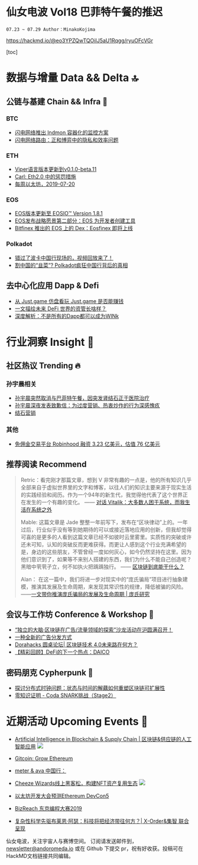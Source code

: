 # 仙女电波 Vol18 巴菲特午餐的推迟
`07.23 ~ 07.29 Author：MinakoKojima`

https://hackmd.io/@eo3YPZQwTQOiIJ5aU1Rqgg/ryuOFcVGr


[toc]

# 数据与增量 Data && Delta 🔝
## 公链与基建 Chain && Infra 🔧

### BTC
- [闪电网络推出 lndmon 容器化的监控方案](https://twitter.com/roasbeef/status/1154095989537431552)
- [闪电网络路由：正和博弈中的隐私和效率问题](https://ethfans.org/posts/lightning-network-routing-privacy-and-efficiency-in-a-positive-sum-game)

### ETH
- [Viper语言版本更新到v0.1.0-beta.11](https://vyper.readthedocs.io/en/v0.1.0-beta.11/release-notes.html#v0-1-0-beta-11)
- [Carl: Eth2.0 中的惩罚措施](https://ethfans.org/posts/36651)
- [每周以太坊，2019-07-20](https://ethfans.org/posts/week-in-ethereum-2019-07-20)



### EOS
- [EOS版本更新至 EOSIO™ Version 1.8.1](https://medium.com/eosio/eosio-version-1-8-0-stable-release-of-consensus-protocol-upgrade-features-eosio-8c168d95437a)
- [EOS发布战略愿景第二部分：EOS 为开发者创建工具](https://eos.io/news/eosio-strategic-vision-part-2-of-4/)
- [Bitfinex 推出的 EOS 上的 Dex：Eosfinex 即将上线](https://twitter.com/eosfinexproject/status/1154423834780536833)

### Polkadot
- [错过了波卡中国行现场的，视频回放来了！](https://mp.weixin.qq.com/s/eLYcNHArO0JXUgS9SfDqEQ) 
- [割中国的“韭菜”? Polkadot疯狂中国行背后的真相](https://www.hellobtc.com/kp/bi/07/2056.html)


## 去中心化应用 Dapp & Defi 
- [从 Just.game 仿盘看玩 Just.game 是否能赚钱](https://www.jianshu.com/p/e993a5877ea6?utm_campaign=maleskine&utm_content=note&utm_medium=reader_share&utm_source=weixin&from=timeline&isappinstalled=0)
- [一文描绘未来 DeFi 世界的资管长啥样？](https://www.8btc.com/article/452122)
- [深度解析：不是所有的Dapp都可以成为WINk](https://mp.weixin.qq.com/s/bpEzcQOiMj_9K7tkjRhodQ)



# 行业洞察 Insight 🔭

## 社区热议 Trending 🔥
### 孙宇晨相关
- [孙宇晨突然取消与巴菲特午餐，因突发肾结石正于医院治疗](https://baijiahao.baidu.com/s?id=1639802969265108499)
- [孙宇晨深夜发表致歉信：为过度营销、热衷炒作的行为深感愧疚](https://36kr.com/p/5229063)
- [结石营销](https://smartsignature.io/article/680?CACHE=225b7bc3)

### 其他
- [免佣金交易平台 Robinhood 融资 3.23 亿美元，估值 76 亿美元](https://www.chainnews.com/news/476553298128.htm)

## 推荐阅读 Recommend

> Retric：看完刚才那篇文章，想到 V 非常有趣的一点是，他的所有知识几乎全部来自于虚拟世界里的文字和博客，以往人们的知识主要来源于现实生活的实践经验和阅历。作为一个94年的新生代，我觉得他代表了这个世界正在发生的一个有趣的变化。
> —— [对话 Vitalik：大多数人困于系统，而我生活在系统之外](https://mp.weixin.qq.com/s/2tZ_VG6-RRJETeKPMW7x_w)
> 
> Mable: 这篇文章是 Jade 整整一年前写下，发布在“区块律动”上的。一年过后，行业似乎没有等到她期待的可以或接近落地应用的创新，但我却觉得可喜的是更多的人看到这篇文章已经不如彼时云里雾里。实质性的突破或许还未可知，认知的突破反而更难获得。而更让人感到这个行业充满希望的是，身边的这些朋友，不管曾经一度如何灰心，如今仍然坚持在这里。因为他们意识到了，如果等不来别人搭建的东西，我们为什么不能自己创造呢？黑暗中茕茕孑立，何不如执火把踽踽独行。
> —— [区块链到底能干什么？](https://mp.weixin.qq.com/s/ze9gyAL4TLo4TVeuv7WG2w)
> 
> Alan： 在这一篇中，我们将进一步对现实中的“庞氏骗局”项目进行抽象建模，推演其发展及生命周期，来发现其常识性的规律，降低被骗的风险。
> ——[一文带你推演庞氏骗局的发展及生命周期 | 庞氏研究](https://mp.weixin.qq.com/s/WPx2XOfQfi3qhBnqWBIUBw)


## 会议与工作坊 Conference & Workshop 📓
- [ “独立的大脑·区块链在广告/流量领域的探索”沙龙活动在沪圆满召开！
](https://mp.weixin.qq.com/s/AJQyioObq6PMc3cz7ejuFw)
- [一种全新的广告分发方式](https://https://mp.weixin.qq.com/s/SqllyKEJgXBsXWNRBYG4ZA)
- [Dorahacks 圆桌论坛| 区块链技术 4.0未来路在何方？](https://smartsignature.io/article/683?CACHE=a8267152)
- [【精彩回顾】DeFi的下一个热点：DAICO](https://mp.weixin.qq.com/s/OQz3CrUbGkD4T6G01xBVxg)

## 密码朋克 Cypherpunk 💾
- [探讨分布式时钟问题：状态与时间的解藕如何重塑区块链可扩展性](https://www.chainnews.com/articles/277269388402.htm)
- [零知识证明 - Coda SNARK挑战（Stage2）](https://mp.weixin.qq.com/s/w4sLIvbyADuqW4k-FE_KiA)


# 近期活动 Upcoming Events 📅 
- [Artificial Intelligence in Blockchain & Supply Chain | 区块链&供应链的人工智能应用](http://www.huodongxing.com/event/2503488806400?td=1882272513078)
![](https://i.imgur.com/pXYgvNR.jpg)
- [Gitcoin: Grow Ethereum](https://gitcoin.co/blog/growethereum/)
- [meter & ava 中国行：](https://www.chainnode.com/event/358318)
- [Cheeze Wizards线上黑客松，构建NFT资产复用生态](https://mp.weixin.qq.com/s/C60rtpQuQts7HIkV92tbZg)
![](https://i.imgur.com/3B60NeF.png)

- [以太坊开发大会预测Ethereum DevCon5](https://medium.com/wearekickback/prepping-for-ethereum-devcon5-part-2-predicting-devcon5-8923ca9d3c4)
- [BizReach 东京编程大赛2019](https:/www.wenjuan.com/s/aiAjau9/)
- [复杂性科学先驱布莱恩·阿瑟：科技将把经济带往何方？| X-Order&集智 联合呈现](https://mp.weixin.qq.com/s/DfynMDSchPH-TJ-lI1eCdg)


仙女电波，关注宇宙人与赛博空间。
订阅请发送邮件到，newsletter@andoromeda.io 或在 Github 下提交 pr，祝有好收获。投稿可在HackMD文档链接共同编辑。